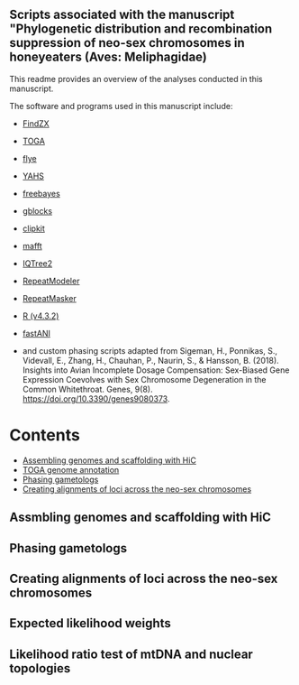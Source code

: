 ## Scripts associated with the manuscript "Phylogenetic distribution and recombination suppression of neo-sex chromosomes in honeyeaters (Aves: Meliphagidae)

This readme provides an overview of the analyses conducted in this manuscript. 

The software and programs used in this manuscript include:

- [FindZX](https://github.com/hsigeman/findZX)
- [TOGA](https://github.com/hillerlab/TOGA)
- [flye](https://github.com/mikolmogorov/Flye)
- [YAHS](https://github.com/c-zhou/yahs)
- [freebayes](https://github.com/freebayes/freebayes)
- [gblocks](https://www.biologiaevolutiva.org/jcastresana/Gblocks.html)
- [clipkit](https://github.com/JLSteenwyk/ClipKIT)
- [mafft](https://mafft.cbrc.jp/alignment/server/index.html)
- [IQTree2](https://github.com/iqtree/iqtree2)
- [RepeatModeler](https://github.com/Dfam-consortium/RepeatModeler/tree/master)
- [RepeatMasker](https://github.com/Dfam-consortium/RepeatMasker)
- [R (v4.3.2)]()
- [fastANI](https://github.com/ParBLiSS/FastANI/tree/master)

- and custom phasing scripts adapted from Sigeman, H., Ponnikas, S., Videvall, E., Zhang, H., Chauhan, P., Naurin, S., & Hansson, B. (2018). Insights into Avian Incomplete Dosage Compensation: Sex-Biased Gene Expression Coevolves with Sex Chromosome Degeneration in the Common Whitethroat. Genes, 9(8). https://doi.org/10.3390/genes9080373.


# Contents
- [Assembling genomes and scaffolding with HiC](#assembling-genomes-and-scaffolding-with-hic)
- [TOGA genome annotation](#toga-genome-annotation)
- [Phasing gametologs](#phasing-gametologs)
- [Creating alignments of loci across the neo-sex chromosomes](#creating-alignments-of-loci-across-the-neo-sex-chromosomes)





























## Assmbling genomes and scaffolding with HiC
## Phasing gametologs
## Creating alignments of loci across the neo-sex chromosomes
## Expected likelihood weights
## Likelihood ratio test of mtDNA and nuclear topologies







